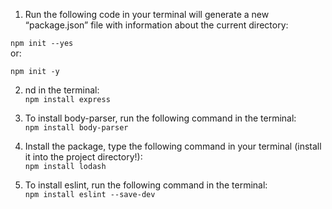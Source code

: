 1. Run the following code in your terminal will generate a new “package.json” file with information about the current directory:

`npm init --yes`  
or:

`npm init -y`

2. nd in the terminal:   
`npm install express`  

3. To install body-parser, run the following command in the terminal:   
`npm install body-parser`

4. Install the package, type the following command in your terminal (install it into the project directory!):  
`npm install lodash`

5. To install eslint, run the following command in the terminal:  
`npm install eslint --save-dev`